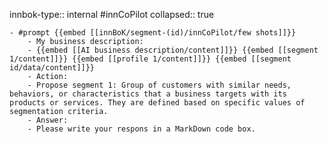 innbok-type:: internal
#innCoPilot
collapsed:: true

	- #prompt {{embed [[innBoK/segment-(id)/innCoPilot/few shots]]}}
		- My business description:
		- {{embed [[AI business description/content]]}} {{embed [[segment 1/content]]}} {{embed [[profile 1/content]]}} {{embed [[segment id/data/content]]}}
		- Action:
		- Propose segment 1: Group of customers with similar needs, behaviors, or characteristics that a business targets with its products or services. They are defined based on specific values of segmentation criteria.
		- Answer:
		- Please write your respons in a MarkDown code box.